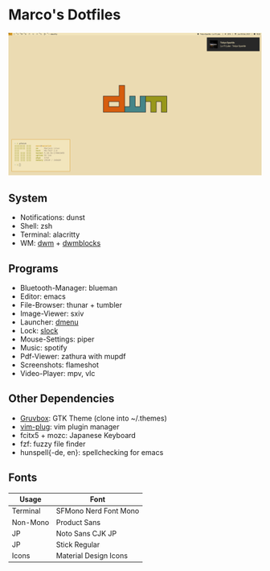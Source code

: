 # Marco's Dotfiles

![PC](screenshots/pc.png)

## System

+ Notifications: dunst
+ Shell: zsh
+ Terminal: alacritty
+ WM: [dwm](https://github.com/crammk/dwm) + [dwmblocks](https://github.com/crammk/dwmblocks)

## Programs

+ Bluetooth-Manager: blueman
+ Editor: emacs
+ File-Browser: thunar + tumbler
+ Image-Viewer: sxiv
+ Launcher: [dmenu](https://github.com/crammk/dmenu)
+ Lock: [slock](https://github.com/crammk/slock)
+ Mouse-Settings: piper
+ Music: spotify
+ Pdf-Viewer: zathura with mupdf
+ Screenshots: flameshot
+ Video-Player: mpv, vlc

## Other Dependencies
+ [Gruvbox](https://github.com/hargonix/Pop-gruvbox/): GTK Theme (clone into ~/.themes)
+ [vim-plug](https://github.com/junegunn/vim-plug): vim plugin manager
+ fcitx5 + mozc: Japanese Keyboard
+ fzf: fuzzy file finder
+ hunspell{-de, en}: spellchecking for emacs

## Fonts
| Usage    | Font                  |
| -------- | --------------------- |
| Terminal | SFMono Nerd Font Mono |
| Non-Mono | Product Sans          |
| JP       | Noto Sans CJK JP      |
| JP       | Stick Regular         |
| Icons    | Material Design Icons |
